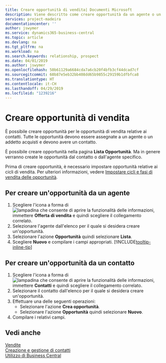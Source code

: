 ```yaml
---
title: Creare opportunità di vendita| Documenti Microsoft
description: Viene descritto come creare opportunità da un agente o un contatto in Business Central.
services: project-madeira
documentationcenter: ''
author: jswymer
ms.service: dynamics365-business-central
ms.topic: article
ms.devlang: na
ms.tgt_pltfrm: na
ms.workload: na
ms.search.keywords: relationship, prospect
ms.date: 04/01/2019
ms.author: jswymer
ms.openlocfilehash: 50b61129a6684cda7a6cb20f4bfb3cf44dcad7cf
ms.sourcegitcommit: 60b87e5eb32bb408dd65b9855c29159b1dfbfca8
ms.translationtype: HT
ms.contentlocale: it-CH
ms.lasthandoff: 04/29/2019
ms.locfileid: "1239216"
---
```

# <a name="create-sales-opportunities"></a>Creare opportunità di vendita
È possibile creare opportunità per le opportunità di vendita relative ai contatti. Tutte le opportunità devono essere assegnate a un agente o un addetto acquisti e devono avere un contatto.

È possibile creare opportunità nella pagina **Lista Opportunità**. Ma in genere verranno create le opportunità dal contatto o dall'agente specifico.

Prima di creare opportunità, è necessario impostare opportunità relative ai cicli di vendita. Per ulteriori informazioni, vedere [Impostare cicli e fasi di vendita delle opportunità](marketing-how-setup-opportunity-sales-cycles-stages.md).

## <a name="to-create-an-opportunity-from-a-salesperson"></a>Per creare un'opportunità da un agente
1. Scegliere l'icona a forma di ![lampadina che consente di aprire la funzionalità delle informazioni](media/ui-search/search_small.png "Informazioni sull'operazione che si desidera eseguire"), immettere **Offerta di vendita** e quindi scegliere il collegamento correlato.
2. Selezionare l'agente dall'elenco per il quale si desidera creare un'opportunità.
3. Selezionare l'azione **Opportunità** quindi selezionare **Lista**.
4. Scegliere **Nuovo** e compilare i campi appropriati. [!INCLUDE[tooltip-inline-tip](includes/tooltip-inline-tip_md.md)]  



## <a name="to-create-an-opportunity-from-a-contact"></a>Per creare un'opportunità da un contatto
1. Scegliere l'icona a forma di ![lampadina che consente di aprire la funzionalità delle informazioni](media/ui-search/search_small.png "Informazioni sull'operazione che si desidera eseguire"), immettere **Contatti** e quindi scegliere il collegamento correlato.
2. Selezionare il contatto dall'elenco per il quale si desidera creare un'opportunità.
3. Effettuare una delle seguenti operazioni:
   * Selezionare l'azione **Crea opportunità**.
   * Selezionare l'azione **Opportunità** quindi selezionare **Nuovo**.
4. Compilare i relativi campi.

## <a name="see-also"></a>Vedi anche
[Vendite](sales-manage-sales.md)  
[Creazione e gestione di contatti](marketing-contacts.md)  
[Utilizzo di Business Central](ui-work-product.md)
